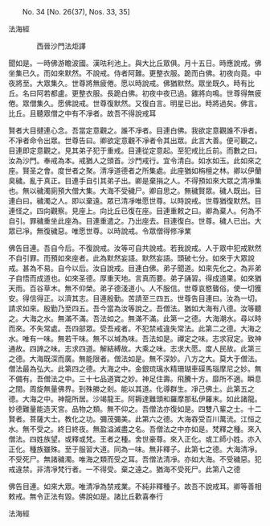 ﻿　　No. 34 [No. 26(37), Nos. 33, 35]

法海經

　　　　西晉沙門法炬譯


聞如是。一時佛游瞻波國。漢呿利池上。與大比丘眾俱。月十五日。時應說戒。佛坐集已久。而如來默然。不說戒。侍者阿難。更整衣服。跪而白佛。初夜向竟。中夜將至。大眾集久。世尊將無疲倦。愿以時說戒。佛猶默然。眾坐既久。時有比丘。名曰阿若都盧。更整衣服。長跪白佛。初夜中夜已過。雞將向鳴。世尊得無疲倦。眾僧集久。愿佛說戒。世尊復默然。又復白言。明星已出。時將過矣。佛言。比丘。且聽眾僧之中有不凈者。故吾不得說戒耳

賢者大目揵連心念。吾當定意觀之。誰不凈者。目連白佛。我欲定意觀誰不凈者。不凈者命令出眾。世尊告曰。卿欲定意觀不凈者令其出眾。此言大善。便可觀之。目連即定意觀之。見其弟子犯于重戒。目連從定意起。至犯戒比丘前。而數之曰。汝為沙門。奉戒為本。戒猶人之頭首。沙門戒行。宜令清白。如水如玉。此如來之座。賢圣之會。度世者之聚。清凈道德者之所集處。此座猶如栴檀之林。卿以伊蘭臭穢。亂于真正。目連手自引其弟子出。卿是棄捐之人。不得預如來大眾之清凈集也。無以穢濁廁預大僧大集。大海不受穢尸。卿自思之。無穢賢眾。穢人既出。目連白曰。穢濁之人。即以棄遠。眾已清凈唯愿世尊。以時說戒。世尊猶復默然。目連怪之。四向觀察。見座上。向比丘已復在座。目連重敕之曰。卿為棄人。何為不自引。罪穢重坐此座為。目連重遣之。乃出座去。目連復白。世尊。穢人已出。大眾已凈。無復穢惡。唯愿世尊。以時說戒。令眾僧得修凈業

佛告目連。吾自今后。不復說戒。汝等可自共說戒。若我說戒。人于眾中犯戒默然不自引罪。而預如來座者。此為默然妄語。默然妄語。頭破七分。如來于大眾說戒。甚為不易。自今以后。汝自說戒。目連白佛。弟子聞道。如來先化之。為非弟子自悟而成道也。如來圣德。厚重天地。言真而要。弟子誦習。得成道果。如來猶天雨。百谷草木。無不仰榮。弟子德淺道小。人不服信。世尊哀愍聾俗。使一切獲安。得信得正。以濟其志。目連殷勤。苦請至三四五。世尊告目連曰。汝為一切。請求如來。殷勤乃至四五。吾今當為汝等說之。吾僧法。猶如大海有八德。汝等聽之。大海之水。無滿不滿。吾法如之。無滿不滿。此第一之德。大海潮水。尋以時而來。不失常處。吾四部眾。受吾戒者。不犯禁戒違失常法。此第二之德。大海之水。唯有一味。無若干味。無不以堿為味。吾法如是。禪定之味。志求寂定。致神通故。四諦之味。志求四道。解結縛故。大乘之味。志求大愿。度人民故。此第三之德。大海既深而廣。無能限者。僧法如是。無不深妙。八方之大。莫大于僧法。僧法最為弘大。此第四之德。大海之中。金銀琉璃水精珊瑚車磲馬瑙摩尼之妙。無不備有。吾僧法之中。三十七品道寶之妙。神足住壽。飛騰十方。靡所不適。瞬息之間。周旋無量佛界。到殊勝之剎。能以其道。化導群生。凈己佛土。此第五之德。大海之中。神龍所居。沙竭龍王。阿耨達難頭和羅摩那私伊羅末。如此諸龍。妙德難量能造天宮。品物之類。無不仰之。吾僧法亦復如是。四雙八輩之士。十二賢者。菩薩大士。教化之功。彌茂彌美。此第六之德。大海吞受百川萬流。江恒之水。無不受之。終日終夜。無盈溢滅盡之名。吾僧法之中亦如是。梵釋之種。來入僧法。四姓族望。或釋或梵。王者之種。舍世豪尊。來入正化。或工師小姓。亦入正化。種族雖殊。至于服習大道。同為一味。無非釋子。此第七之德。大海清凈。不受死尸。無諸穢濁。唯海之類而受之耳。吾僧法清凈。亦如大海。不受穢惡。犯戒違禁。非清凈梵行者。一不得受。棄之遠之。猶海不受死尸。此第八之德

佛告目連。如來大眾。唯清凈為禁戒業。不純非釋種子。故吾不說戒耳。卿等善相敕戒。無令正法有毀。佛說如是。諸比丘歡喜奉行

法海經
